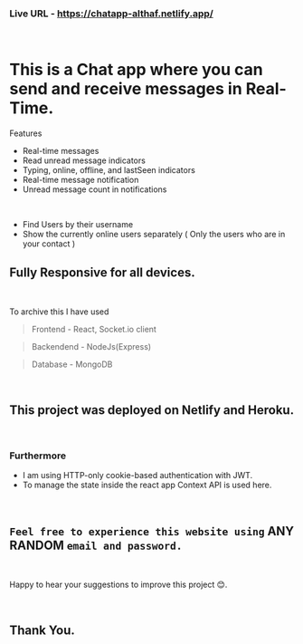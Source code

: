 ### Live URL - https://chatapp-althaf.netlify.app/

<br/>

# This is a Chat app where you can send and receive messages in Real-Time.

Features

- Real-time messages
- Read unread message indicators
- Typing, online, offline, and lastSeen indicators
- Real-time message notification
- Unread message count in notifications

<br/>

- Find Users by their username
- Show the currently online users separately ( Only the users who are in your contact )

## Fully Responsive for all devices.

<br/>

To archive this I have used

> Frontend - React, Socket.io client

> Backendend - NodeJs(Express)

> Database - MongoDB

<br/>

## This project was deployed on Netlify and Heroku.

<br/>

### Furthermore

- I am using HTTP-only cookie-based authentication with JWT.
- To manage the state inside the react app Context API is used here.

<br/>

## `Feel free to experience this website using` **ANY RANDOM** `email and password.`

<br/>

Happy to hear your suggestions to improve this project 😊.

<br/>

## Thank You.
